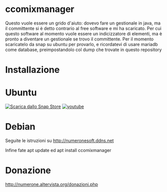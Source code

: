 # ccomixmanager
Questo vuole essere un grido d'aiuto: dovevo fare un gestionale in java, ma il committente si è detto contrario al free software e mi ha scaricato.
Per cui questo software al momento vuole essere un indicizzatore di elementi, ma è pronto a diventare un gestionale se trovo il committente.
Per il momento scaricatelo da snap su ubuntu per provarlo, e ricordatevi di usare mariadb come database, preimpostandolo col dump che trovate in questo repository


# Installazione
# Ubuntu

[![Scarica dallo Snap Store](https://snapcraft.io/static/images/badges/it/snap-store-black.svg)](https://snapcraft.io/ccomixmanager)
[![youtube](https://i.ibb.co/WGHkfTF/a.png)](https://www.youtube.com/watch?v=kEEjx6OYFpo)
# Debian
Seguite le istruzioni su http://numeronesoft.ddns.net

Infine fate apt update ed apt install ccomixmanager

# Donazione

http://numerone.altervista.org/donazioni.php

